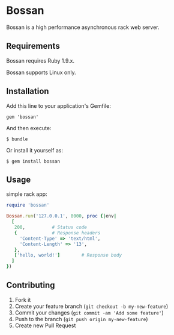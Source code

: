 # Bossan

Bossan is a high performance asynchronous rack web server.

## Requirements

Bossan requires Ruby 1.9.x.

Bossan supports Linux only.

## Installation

Add this line to your application's Gemfile:

    gem 'bossan'

And then execute:

    $ bundle

Or install it yourself as:

    $ gem install bossan

## Usage

simple rack app:

``` ruby
require 'bossan'

Bossan.run('127.0.0.1', 8000, proc {|env|
  [
   200,          # Status code
   {             # Response headers
     'Content-Type' => 'text/html',
     'Content-Length' => '13',
   },
   ['hello, world!']        # Response body
  ]
})
```

## Contributing

1. Fork it
2. Create your feature branch (`git checkout -b my-new-feature`)
3. Commit your changes (`git commit -am 'Add some feature'`)
4. Push to the branch (`git push origin my-new-feature`)
5. Create new Pull Request
